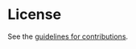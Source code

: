 # License

See the
[guidelines for contributions](https://github.com/tomofumiokubo/certificatediscovery/blob/main/CONTRIBUTING.md).
